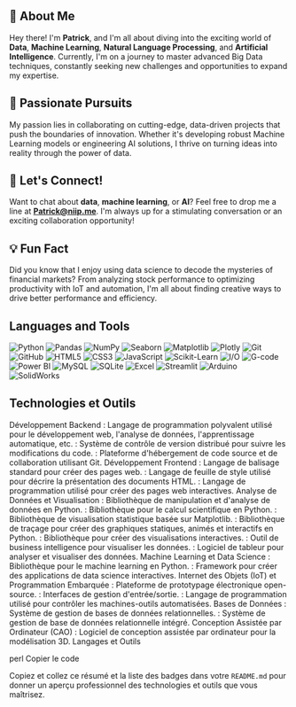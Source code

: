 ## 👋 **About Me**

Hey there! I'm **Patrick**, and I'm all about diving into the exciting world of **Data**, **Machine Learning**, **Natural Language Processing**, and **Artificial Intelligence**. Currently, I'm on a journey to master advanced Big Data techniques, constantly seeking new challenges and opportunities to expand my expertise.

## 🚀 **Passionate Pursuits**

My passion lies in collaborating on cutting-edge, data-driven projects that push the boundaries of innovation. Whether it's developing robust Machine Learning models or engineering AI solutions, I thrive on turning ideas into reality through the power of data.

## 🎉 **Let's Connect!**

Want to chat about **data**, **machine learning**, or **AI**? Feel free to drop me a line at **Patrick@niip.me**. I'm always up for a stimulating conversation or an exciting collaboration opportunity!

## 💡 **Fun Fact**

Did you know that I enjoy using data science to decode the mysteries of financial markets? From analyzing stock performance to optimizing productivity with IoT and automation, I'm all about finding creative ways to drive better performance and efficiency.


## Languages and Tools

![Python](https://img.shields.io/badge/Python-3776AB?style=for-the-badge&logo=python&logoColor=white)
![Pandas](https://img.shields.io/badge/Pandas-150458?style=for-the-badge&logo=pandas&logoColor=white)
![NumPy](https://img.shields.io/badge/NumPy-013243?style=for-the-badge&logo=numpy&logoColor=white)
![Seaborn](https://img.shields.io/badge/Seaborn-3776AB?style=for-the-badge&logo=python&logoColor=white)
![Matplotlib](https://img.shields.io/badge/Matplotlib-3776AB?style=for-the-badge&logo=python&logoColor=white)
![Plotly](https://img.shields.io/badge/Plotly-3F4F75?style=for-the-badge&logo=plotly&logoColor=white)
![Git](https://img.shields.io/badge/Git-F05032?style=for-the-badge&logo=git&logoColor=white)
![GitHub](https://img.shields.io/badge/GitHub-181717?style=for-the-badge&logo=github&logoColor=white)
![HTML5](https://img.shields.io/badge/HTML5-E34F26?style=for-the-badge&logo=html5&logoColor=white)
![CSS3](https://img.shields.io/badge/CSS3-1572B6?style=for-the-badge&logo=css3&logoColor=white)
![JavaScript](https://img.shields.io/badge/JavaScript-F7DF1E?style=for-the-badge&logo=javascript&logoColor=black)
![Scikit-Learn](https://img.shields.io/badge/Scikit--Learn-F7931E?style=for-the-badge&logo=scikitlearn&logoColor=white)
![I/O](https://img.shields.io/badge/I/O-000000?style=for-the-badge&logo=iobroker&logoColor=white)
![G-code](https://img.shields.io/badge/G--code-000000?style=for-the-badge&logo=gcode&logoColor=white)
![Power BI](https://img.shields.io/badge/Power_BI-F2C811?style=for-the-badge&logo=powerbi&logoColor=black)
![MySQL](https://img.shields.io/badge/MySQL-4479A1?style=for-the-badge&logo=mysql&logoColor=white)
![SQLite](https://img.shields.io/badge/SQLite-003B57?style=for-the-badge&logo=sqlite&logoColor=white)
![Excel](https://img.shields.io/badge/Excel-217346?style=for-the-badge&logo=microsoftexcel&logoColor=white)
![Streamlit](https://img.shields.io/badge/Streamlit-FF4B4B?style=for-the-badge&logo=streamlit&logoColor=white)
![Arduino](https://img.shields.io/badge/Arduino-00979D?style=for-the-badge&logo=arduino&logoColor=white)
![SolidWorks](https://img.shields.io/badge/SolidWorks-FF0000?style=for-the-badge&logo=dassaultsystemes&logoColor=white)



## Technologies et Outils
Développement Backend
 : Langage de programmation polyvalent utilisé pour le développement web, l'analyse de données, l'apprentissage automatique, etc.
 : Système de contrôle de version distribué pour suivre les modifications du code.
 : Plateforme d'hébergement de code source et de collaboration utilisant Git.
Développement Frontend
 : Langage de balisage standard pour créer des pages web.
 : Langage de feuille de style utilisé pour décrire la présentation des documents HTML.
 : Langage de programmation utilisé pour créer des pages web interactives.
Analyse de Données et Visualisation
 : Bibliothèque de manipulation et d'analyse de données en Python.
 : Bibliothèque pour le calcul scientifique en Python.
 : Bibliothèque de visualisation statistique basée sur Matplotlib.
 : Bibliothèque de traçage pour créer des graphiques statiques, animés et interactifs en Python.
 : Bibliothèque pour créer des visualisations interactives.
 : Outil de business intelligence pour visualiser les données.
 : Logiciel de tableur pour analyser et visualiser des données.
Machine Learning et Data Science
 : Bibliothèque pour le machine learning en Python.
 : Framework pour créer des applications de data science interactives.
Internet des Objets (IoT) et Programmation Embarquée
 : Plateforme de prototypage électronique open-source.
 : Interfaces de gestion d'entrée/sortie.
 : Langage de programmation utilisé pour contrôler les machines-outils automatisées.
Bases de Données
 : Système de gestion de bases de données relationnelles.
 : Système de gestion de base de données relationnelle intégré.
Conception Assistée par Ordinateur (CAO)
 : Logiciel de conception assistée par ordinateur pour la modélisation 3D.
Langages et Outils





















perl
Copier le code

Copiez et collez ce résumé et la liste des badges dans votre `README.md` pour donner un aperçu professionnel des technologies et outils que vous maîtrisez.






